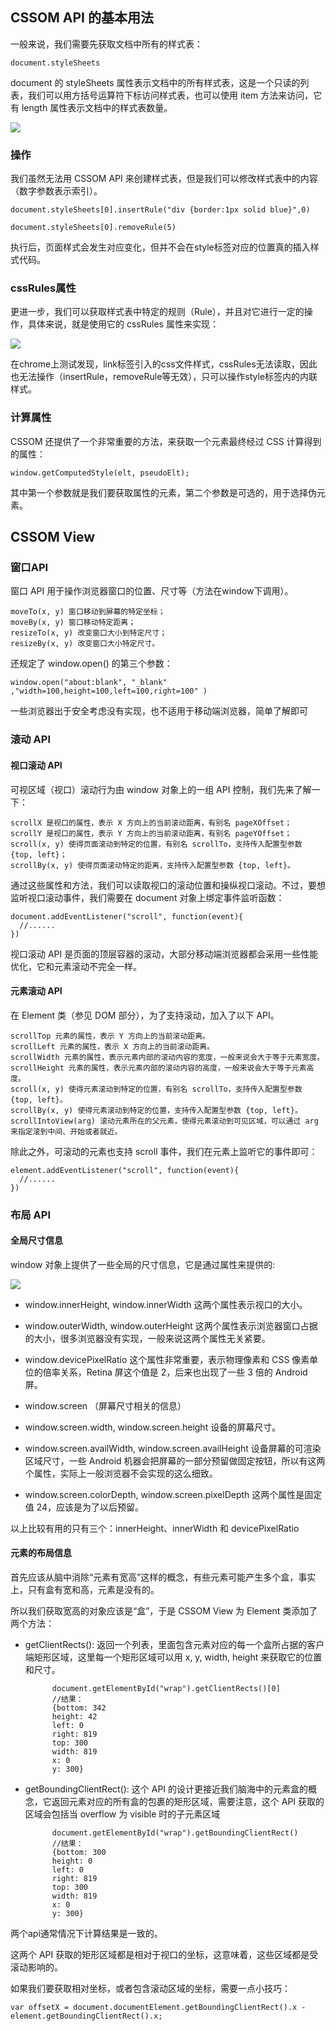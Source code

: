 ## CSSOM API 的基本用法
一般来说，我们需要先获取文档中所有的样式表：
	
	document.styleSheets

document 的 styleSheets 属性表示文档中的所有样式表，这是一个只读的列表，我们可以用方括号运算符下标访问样式表，也可以使用 item 方法来访问，它有 length 属性表示文档中的样式表数量。

![](https://i.imgur.com/VwlsgwM.png)

### 操作

我们虽然无法用 CSSOM API 来创建样式表，但是我们可以修改样式表中的内容（数字参数表示索引）。


	document.styleSheets[0].insertRule("div {border:1px solid blue}",0)  
	
	document.styleSheets[0].removeRule(5)
执行后，页面样式会发生对应变化，但并不会在style标签对应的位置真的插入样式代码。

### cssRules属性

更进一步，我们可以获取样式表中特定的规则（Rule），并且对它进行一定的操作，具体来说，就是使用它的 cssRules 属性来实现：

![](https://i.imgur.com/FC6Eb3G.png)

在chrome上测试发现，link标签引入的css文件样式，cssRules无法读取，因此也无法操作（insertRule，removeRule等无效），只可以操作style标签内的内联样式。

### 计算属性
CSSOM 还提供了一个非常重要的方法，来获取一个元素最终经过 CSS 计算得到的属性：

	window.getComputedStyle(elt, pseudoElt);
其中第一个参数就是我们要获取属性的元素，第二个参数是可选的，用于选择伪元素。

## CSSOM View

### 窗口API

窗口 API 用于操作浏览器窗口的位置、尺寸等（方法在window下调用）。

	moveTo(x, y) 窗口移动到屏幕的特定坐标；
	moveBy(x, y) 窗口移动特定距离；
	resizeTo(x, y) 改变窗口大小到特定尺寸；
	resizeBy(x, y) 改变窗口大小特定尺寸。

还规定了 window.open() 的第三个参数：

	window.open("about:blank", "_blank" ,"width=100,height=100,left=100,right=100" )

一些浏览器出于安全考虑没有实现，也不适用于移动端浏览器，简单了解即可
### 滚动 API

#### 视口滚动 API

可视区域（视口）滚动行为由 window 对象上的一组 API 控制，我们先来了解一下：

	scrollX 是视口的属性，表示 X 方向上的当前滚动距离，有别名 pageXOffset；
	scrollY 是视口的属性，表示 Y 方向上的当前滚动距离，有别名 pageYOffset；
	scroll(x, y) 使得页面滚动到特定的位置，有别名 scrollTo，支持传入配置型参数 {top, left}；
	scrollBy(x, y) 使得页面滚动特定的距离，支持传入配置型参数 {top, left}。

通过这些属性和方法，我们可以读取视口的滚动位置和操纵视口滚动。不过，要想监听视口滚动事件，我们需要在 document 对象上绑定事件监听函数：

	document.addEventListener("scroll", function(event){	
	  //......	
	})

视口滚动 API 是页面的顶层容器的滚动，大部分移动端浏览器都会采用一些性能优化，它和元素滚动不完全一样。

#### 元素滚动 API

在 Element 类（参见 DOM 部分），为了支持滚动，加入了以下 API。

	scrollTop 元素的属性，表示 Y 方向上的当前滚动距离。
	scrollLeft 元素的属性，表示 X 方向上的当前滚动距离。
	scrollWidth 元素的属性，表示元素内部的滚动内容的宽度，一般来说会大于等于元素宽度。
	scrollHeight 元素的属性，表示元素内部的滚动内容的高度，一般来说会大于等于元素高度。
	scroll(x, y) 使得元素滚动到特定的位置，有别名 scrollTo，支持传入配置型参数 {top, left}。
	scrollBy(x, y) 使得元素滚动到特定的位置，支持传入配置型参数 {top, left}。
	scrollIntoView(arg) 滚动元素所在的父元素，使得元素滚动到可见区域，可以通过 arg 来指定滚到中间、开始或者就近。

除此之外，可滚动的元素也支持 scroll 事件，我们在元素上监听它的事件即可：

	element.addEventListener("scroll", function(event){	
	  //......	
	})

### 布局 API

#### 全局尺寸信息

window 对象上提供了一些全局的尺寸信息，它是通过属性来提供的:

![](https://i.imgur.com/EuSbTGG.png)

- window.innerHeight, window.innerWidth 这两个属性表示视口的大小。

- window.outerWidth, window.outerHeight 这两个属性表示浏览器窗口占据的大小，很多浏览器没有实现，一般来说这两个属性无关紧要。

- window.devicePixelRatio 这个属性非常重要，表示物理像素和 CSS 像素单位的倍率关系，Retina 屏这个值是 2，后来也出现了一些 3 倍的 Android 屏。

- window.screen （屏幕尺寸相关的信息）

- window.screen.width, window.screen.height 设备的屏幕尺寸。

- window.screen.availWidth, window.screen.availHeight 设备屏幕的可渲染区域尺寸，一些 Android 机器会把屏幕的一部分预留做固定按钮，所以有这两个属性，实际上一般浏览器不会实现的这么细致。

- window.screen.colorDepth, window.screen.pixelDepth 这两个属性是固定值 24，应该是为了以后预留。

以上比较有用的只有三个：innerHeight、innerWidth 和 devicePixelRatio 

#### 元素的布局信息

首先应该从脑中消除“元素有宽高”这样的概念，有些元素可能产生多个盒，事实上，只有盒有宽和高，元素是没有的。

所以我们获取宽高的对象应该是“盒”，于是 CSSOM View 为 Element 类添加了两个方法：

- getClientRects(): 返回一个列表，里面包含元素对应的每一个盒所占据的客户端矩形区域，这里每一个矩形区域可以用 x, y, width, height 来获取它的位置和尺寸。

			document.getElementById("wrap").getClientRects()[0]
            //结果：
			{bottom: 342
			height: 42
			left: 0
			right: 819
			top: 300
			width: 819
			x: 0
			y: 300}

- getBoundingClientRect(): 这个 API 的设计更接近我们脑海中的元素盒的概念，它返回元素对应的所有盒的包裹的矩形区域，需要注意，这个 API 获取的区域会包括当 overflow 为 visible 时的子元素区域

			document.getElementById("wrap").getBoundingClientRect()
			//结果：
			{bottom: 300
			height: 0
			left: 0
			right: 819
			top: 300
			width: 819
			x: 0
			y: 300}

两个api通常情况下计算结果是一致的。

这两个 API 获取的矩形区域都是相对于视口的坐标，这意味着，这些区域都是受滚动影响的。  

如果我们要获取相对坐标，或者包含滚动区域的坐标，需要一点小技巧：

	var offsetX = document.documentElement.getBoundingClientRect().x - element.getBoundingClientRect().x;

